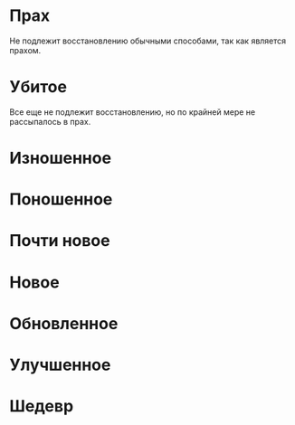 # Прах

Не подлежит восстановлению обычными способами, так как является прахом.

# Убитое

Все еще не подлежит восстановлению, но по крайней мере не рассыпалось в прах.

# Изношенное

# Поношенное

# Почти новое

# Новое

# Обновленное

# Улучшенное

# Шедевр